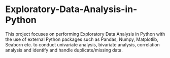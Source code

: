 # Exploratory-Data-Analysis-in-Python
This project focuses on performing Exploratory Data Analysis in Python with the use of external Python packages such as Pandas, Numpy, Matplotlib, Seaborn etc. to conduct univariate analysis, bivariate analysis, correlation analysis and identify and handle duplicate/missing data.
